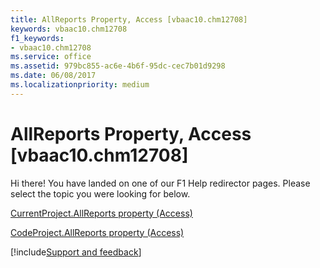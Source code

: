 ```yaml
---
title: AllReports Property, Access [vbaac10.chm12708]
keywords: vbaac10.chm12708
f1_keywords:
- vbaac10.chm12708
ms.service: office
ms.assetid: 979bc855-ac6e-4b6f-95dc-cec7b01d9298
ms.date: 06/08/2017
ms.localizationpriority: medium
---
```



# AllReports Property, Access [vbaac10.chm12708]

Hi there! You have landed on one of our F1 Help redirector pages. Please select the topic you were looking for below.

[CurrentProject.AllReports property (Access)](https://msdn.microsoft.com/library/dda91007-88ef-5660-f67f-4cc9c6f5dbb3%28Office.15%29.aspx)

[CodeProject.AllReports property (Access)](https://msdn.microsoft.com/library/92536101-c4ec-e1a8-723c-ee912a24bdee%28Office.15%29.aspx)

[!include[Support and feedback](~/includes/feedback-boilerplate.md)]